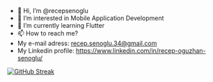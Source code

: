 - 👋 Hi, I’m @recepsenoglu
- 👀 I’m interested in Mobile Application Development
- 🌱 I’m currently learning Flutter
- 📫 How to reach me? 
- My e-mail adress: recep.senoglu.34@gmail.com
- My Linkedin profile: https://www.linkedin.com/in/recep-oguzhan-senoglu/

<!---
recepsenoglu/recepsenoglu is a ✨ special ✨ repository because its `README.md` (this file) appears on your GitHub profile.
You can click the Preview link to take a look at your changes.
--->

[![GitHub Streak](https://github-readme-streak-stats.herokuapp.com?user=recepsenoglu&theme=halloween&border_radius=19)](https://git.io/streak-stats)
